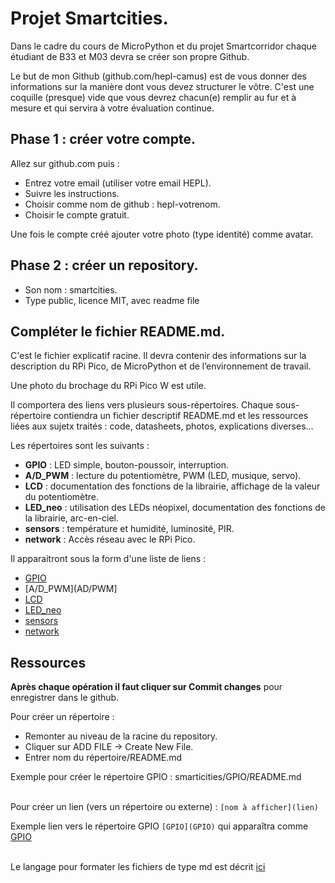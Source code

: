 # Projet Smartcities.

Dans le cadre du cours de MicroPython et du projet Smartcorridor chaque étudiant de B33 et M03 devra se créer son propre Github. 

Le but de mon Github (github.com/hepl-camus) est de vous donner des informations sur la manière dont vous devez structurer le vôtre. C'est une coquille (presque) vide que vous devrez chacun(e) remplir au fur et à mesure et qui servira à votre évaluation continue.

## Phase 1 : créer votre compte.

Allez sur github.com puis :

- Entrez votre email (utiliser votre email HEPL).
- Suivre les instructions.
- Choisir comme nom de github : hepl-votrenom.
- Choisir le compte gratuit.

Une fois le compte créé ajouter votre photo (type identité) comme avatar.

## Phase 2 : créer un repository.

- Son nom : smartcities.
- Type public, licence MIT, avec readme file


## Compléter le fichier README.md.

C'est le fichier explicatif racine. Il devra contenir des informations sur la description du RPi Pico, de MicroPython et de l’environnement de travail.

Une photo du brochage du RPi Pico W est utile.

Il comportera des liens vers plusieurs sous-répertoires. Chaque sous-répertoire contiendra un fichier descriptif README.md et les ressources liées aux sujetx traités : code, datasheets, photos, explications diverses...

Les répertoires sont les suivants :

- **GPIO** : LED simple, bouton-poussoir, interruption.
- **A/D_PWM** : lecture du potentiomètre, PWM (LED, musique, servo).
- **LCD** : documentation des fonctions de la librairie, affichage de la valeur du potentiomètre.
- **LED_neo** : utilisation des LEDs néopixel, documentation des fonctions de la librairie, arc-en-ciel.
- **sensors** : température et humidité, luminosité, PIR.
- **network** : Accès réseau avec le RPi Pico.

Il apparaitront sous la form d'une liste de liens :

- [GPIO](GPIO)
- [A/D_PWM](AD/PWM]
- [LCD](LCD)
- [LED_neo](LED_neo)
- [sensors](sensors)
- [network](network)

## Ressources

**Après chaque opération il faut cliquer sur Commit changes** pour enregistrer dans le github.

Pour créer un répertoire :

- Remonter au niveau de la racine du repository.
- Cliquer sur ADD FILE -> Create New File.
- Entrer nom du répertoire/README.md

Exemple pour créer le répertoire GPIO : smarticities/GPIO/README.md

\
Pour créer un lien (vers un répertoire ou externe) : `[nom à afficher](lien)`

Exemple lien vers le répertoire GPIO `[GPIO](GPIO)` qui apparaîtra comme [GPIO](GPIO)

\
Le langage pour formater les fichiers de type md est décrit [ici](https://docs.github.com/en/get-started/writing-on-github/getting-started-with-writing-and-formatting-on-github/basic-writing-and-formatting-syntax)
